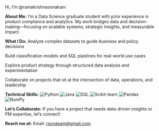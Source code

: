 Hi, I’m @ramakrishnasonakam

**About Me:**
I’m a Data Science graduate student with prior experience in product compliance and analytics. My work bridges data and decision-making—focusing on scalable systems, strategic insights, and measurable impact.

**What I Do:**
Analyze complex datasets to guide business and policy decisions

Build classification models and SQL pipelines for real-world use cases

Explore product strategy through structured data analysis and experimentation

Collaborate on projects that sit at the intersection of data, operations, and leadership

**Technical Skills:**
![Python](https://img.shields.io/badge/Language-Python-3776AB?style=flat-square&logo=python&logoColor=white)
![Java](https://img.shields.io/badge/Language-Java-007396?style=flat-square&logo=java&logoColor=white)
![SQL](https://img.shields.io/badge/Language-SQL-005C84?style=flat-square&logo=postgresql&logoColor=white)
![Scikit-learn](https://img.shields.io/badge/Library-Scikit--learn-F7931E?style=flat-square&logo=scikit-learn&logoColor=white)
![Pandas](https://img.shields.io/badge/Library-Pandas-150458?style=flat-square&logo=pandas&logoColor=white)
![NumPy](https://img.shields.io/badge/Library-NumPy-013243?style=flat-square&logo=numpy&logoColor=white)


**Let’s Collaborate:**
If you have a project that needs data-driven insights or PM expertise, let’s connect!

**Reach me at:**
Email: rsonakam@gmail.com

